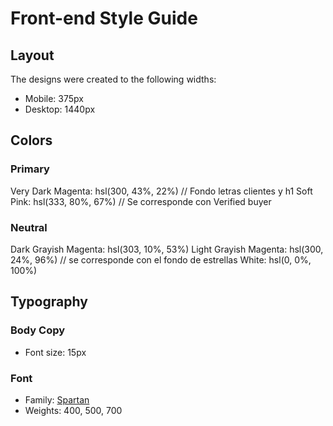 # Front-end Style Guide

## Layout

The designs were created to the following widths:

- Mobile: 375px
- Desktop: 1440px

## Colors

### Primary

Very Dark Magenta: hsl(300, 43%, 22%) // Fondo letras clientes y h1
Soft Pink: hsl(333, 80%, 67%) // Se corresponde con Verified buyer

### Neutral

Dark Grayish Magenta: hsl(303, 10%, 53%)
Light Grayish Magenta: hsl(300, 24%, 96%) // se corresponde con el fondo de estrellas
White: hsl(0, 0%, 100%)

## Typography

### Body Copy

- Font size: 15px

### Font

- Family: [Spartan](https://fonts.google.com/specimen/Spartan)
- Weights: 400, 500, 700
